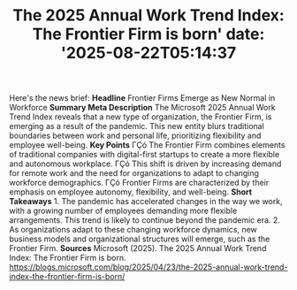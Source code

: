 ﻿---
title: "The 2025 Annual Work Trend Index: The Frontier Firm is born'
date: '2025-08-22T05:14:37"
category: "Markets"
summary: ""
slug: "the 2025 annual work trend index the frontier firm is born"
source_urls:
  - "https://blogs.microsoft.com/blog/2025/04/23/the-2025-annual-work-trend-index-the-frontier-firm-is-born/"
seo:
  title: "The 2025 Annual Work Trend Index: The Frontier Firm is born | Hash n Hedge'
  description: '"
  keywords: ["news", "markets", "brief"]
---
Here's the news brief:  **Headline** Frontier Firms Emerge as New Normal in Workforce  **Summary Meta Description** The Microsoft 2025 Annual Work Trend Index reveals that a new type of organization, the Frontier Firm, is emerging as a result of the pandemic. This new entity blurs traditional boundaries between work and personal life, prioritizing flexibility and employee well-being.  **Key Points**  ΓÇó The Frontier Firm combines elements of traditional companies with digital-first startups to create a more flexible and autonomous workplace. ΓÇó This shift is driven by increasing demand for remote work and the need for organizations to adapt to changing workforce demographics. ΓÇó Frontier Firms are characterized by their emphasis on employee autonomy, flexibility, and well-being.  **Short Takeaways**  1. The pandemic has accelerated changes in the way we work, with a growing number of employees demanding more flexible arrangements. This trend is likely to continue beyond the pandemic era. 2. As organizations adapt to these changing workforce dynamics, new business models and organizational structures will emerge, such as the Frontier Firm.  **Sources** Microsoft (2025). The 2025 Annual Work Trend Index: The Frontier Firm is born. https://blogs.microsoft.com/blog/2025/04/23/the-2025-annual-work-trend-index-the-frontier-firm-is-born/ 
